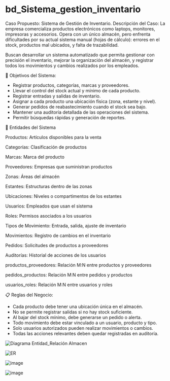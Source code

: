 # bd_Sistema_gestion_inventario

Caso Propuesto: Sistema de Gestión de Inventario.
Descripción del Caso: La empresa comercializa productos electrónicos como laptops, monitores, impresoras y accesorios. Opera con un único almacén, pero enfrenta dificultades por su actual sistema manual (hojas de cálculo): errores en el stock, productos mal ubicados, y falta de trazabilidad.

Buscan desarrollar un sistema automatizado que permita gestionar con precisión el inventario, mejorar la organización del almacén, y registrar todos los movimientos y cambios realizados por los empleados.

🎯 Objetivos del Sistema:
- Registrar productos, categorías, marcas y proveedores.
- Llevar el control del stock actual y mínimo de cada producto.
- Registrar entradas y salidas de inventario.
- Asignar a cada producto una ubicación física (zona, estante y nivel).
- Generar pedidos de reabastecimiento cuando el stock sea bajo.
- Mantener una auditoría detallada de las operaciones del sistema.
- Permitir búsquedas rápidas y generación de reportes.

🧱 Entidades del Sistema

Productos: Artículos disponibles para la venta

Categorías: Clasificación de productos

Marcas: Marca del producto

Proveedores: Empresas que suministran productos

Zonas: Áreas del almacén

Estantes: Estructuras dentro de las zonas

Ubicaciones: Niveles o compartimentos de los estantes

Usuarios: Empleados que usan el sistema

Roles: Permisos asociados a los usuarios

Tipos de Movimiento: Entrada, salida, ajuste de inventario

Movimientos: Registro de cambios en el inventario

Pedidos: Solicitudes de productos a proveedores

Auditorías: Historial de acciones de los usuarios

productos_proveedores: Relación M:N entre productos y proveedores

pedidos_productos: Relación M:N entre pedidos y productos

usuarios_roles: Relación M:N entre usuarios y roles



📋 Reglas del Negocio:
- Cada producto debe tener una ubicación única en el almacén.
- No se permite registrar salidas si no hay stock suficiente.
- Al bajar del stock mínimo, debe generarse un pedido o alerta.
- Todo movimiento debe estar vinculado a un usuario, producto y tipo.
- Solo usuarios autorizados pueden realizar movimientos o cambios.
- Todas las acciones relevantes deben quedar registradas en auditoría.


![Diagrama Entidad_Relación Almacen](https://github.com/user-attachments/assets/cc26db8f-c534-42bc-873b-c3d0d3e38ab7)

![ER](https://github.com/user-attachments/assets/d9cf5348-bedd-460a-bef3-ae7d4cd3d8de)

![image](https://github.com/user-attachments/assets/32d5e7cf-40d8-47b1-af94-66b25d235fe9)

![image](https://github.com/user-attachments/assets/2f733fd4-454b-4fe2-901c-0b67f6a01e98)



